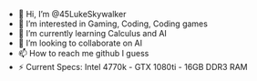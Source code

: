 - 👋 Hi, I’m @45LukeSkywalker
- 👀 I’m interested in Gaming, Coding, Coding games
- 🌱 I’m currently learning Calculus and AI
- 💞️ I’m looking to collaborate on AI
- 📫 How to reach me github I guess
- ⚡ Current Specs: Intel 4770k - GTX 1080ti - 16GB DDR3 RAM

<!---
45LukeSkywalker/45LukeSkywalker is a ✨ special ✨ repository because its `README.md` (this file) appears on your GitHub profile.
You can click the Preview link to take a look at your changes.
--->

